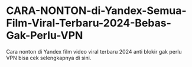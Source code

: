 # CARA-NONTON-di-Yandex-Semua-Film-Viral-Terbaru-2024-Bebas-Gak-Perlu-VPN
Cara nonton di Yandex film video viral terbaru 2024 anti blokir gak perlu VPN bisa cek selengkapnya di sini.
